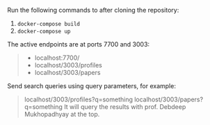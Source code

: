 Run the following commands to after cloning the repository:

1. ```docker-compose build```
2. ```docker-compose up```


The active endpoints are at ports 7700 and 3003:

> - localhost:7700/
> - localhost/3003/profiles
> - localhost/3003/papers

Send search queries using query parameters, for example:

> localhost/3003/profiles?q=something
> localhost/3003/papers?q=something
It will query the results with prof. Debdeep Mukhopadhyay at the top.
